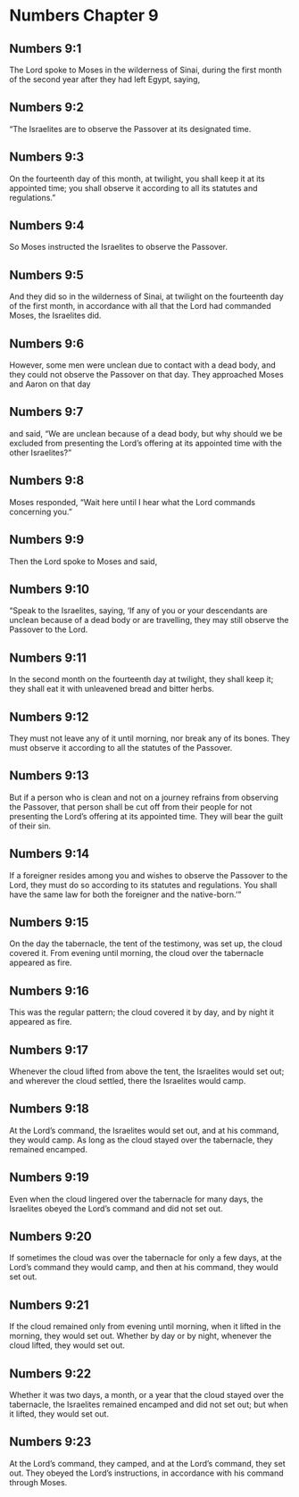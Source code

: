 # Numbers Chapter 9

## Numbers 9:1

The Lord spoke to Moses in the wilderness of Sinai, during the first month of the second year after they had left Egypt, saying,

## Numbers 9:2

“The Israelites are to observe the Passover at its designated time.

## Numbers 9:3

On the fourteenth day of this month, at twilight, you shall keep it at its appointed time; you shall observe it according to all its statutes and regulations.”

## Numbers 9:4

So Moses instructed the Israelites to observe the Passover.

## Numbers 9:5

And they did so in the wilderness of Sinai, at twilight on the fourteenth day of the first month, in accordance with all that the Lord had commanded Moses, the Israelites did.

## Numbers 9:6

However, some men were unclean due to contact with a dead body, and they could not observe the Passover on that day. They approached Moses and Aaron on that day

## Numbers 9:7

and said, “We are unclean because of a dead body, but why should we be excluded from presenting the Lord’s offering at its appointed time with the other Israelites?”

## Numbers 9:8

Moses responded, “Wait here until I hear what the Lord commands concerning you.”

## Numbers 9:9

Then the Lord spoke to Moses and said,

## Numbers 9:10

“Speak to the Israelites, saying, ‘If any of you or your descendants are unclean because of a dead body or are travelling, they may still observe the Passover to the Lord.

## Numbers 9:11

In the second month on the fourteenth day at twilight, they shall keep it; they shall eat it with unleavened bread and bitter herbs.

## Numbers 9:12

They must not leave any of it until morning, nor break any of its bones. They must observe it according to all the statutes of the Passover.

## Numbers 9:13

But if a person who is clean and not on a journey refrains from observing the Passover, that person shall be cut off from their people for not presenting the Lord’s offering at its appointed time. They will bear the guilt of their sin.

## Numbers 9:14

If a foreigner resides among you and wishes to observe the Passover to the Lord, they must do so according to its statutes and regulations. You shall have the same law for both the foreigner and the native-born.’”

## Numbers 9:15

On the day the tabernacle, the tent of the testimony, was set up, the cloud covered it. From evening until morning, the cloud over the tabernacle appeared as fire.

## Numbers 9:16

This was the regular pattern; the cloud covered it by day, and by night it appeared as fire.

## Numbers 9:17

Whenever the cloud lifted from above the tent, the Israelites would set out; and wherever the cloud settled, there the Israelites would camp.

## Numbers 9:18

At the Lord’s command, the Israelites would set out, and at his command, they would camp. As long as the cloud stayed over the tabernacle, they remained encamped.

## Numbers 9:19

Even when the cloud lingered over the tabernacle for many days, the Israelites obeyed the Lord’s command and did not set out.

## Numbers 9:20

If sometimes the cloud was over the tabernacle for only a few days, at the Lord’s command they would camp, and then at his command, they would set out.

## Numbers 9:21

If the cloud remained only from evening until morning, when it lifted in the morning, they would set out. Whether by day or by night, whenever the cloud lifted, they would set out.

## Numbers 9:22

Whether it was two days, a month, or a year that the cloud stayed over the tabernacle, the Israelites remained encamped and did not set out; but when it lifted, they would set out.

## Numbers 9:23

At the Lord’s command, they camped, and at the Lord’s command, they set out. They obeyed the Lord’s instructions, in accordance with his command through Moses.
